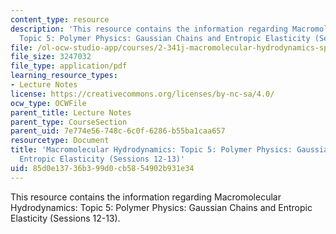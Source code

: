 ```yaml
---
content_type: resource
description: 'This resource contains the information regarding Macromolecular Hydrodynamics:
  Topic 5: Polymer Physics: Gaussian Chains and Entropic Elasticity (Sessions 12-13).'
file: /ol-ocw-studio-app/courses/2-341j-macromolecular-hydrodynamics-spring-2016/85d0e13736b399d0cb5854902b931e34_MIT2_341JS16_Lec13-slides.pdf
file_size: 3247032
file_type: application/pdf
learning_resource_types:
- Lecture Notes
license: https://creativecommons.org/licenses/by-nc-sa/4.0/
ocw_type: OCWFile
parent_title: Lecture Notes
parent_type: CourseSection
parent_uid: 7e774e56-748c-6c0f-6286-b55ba1caa657
resourcetype: Document
title: 'Macromolecular Hydrodynamics: Topic 5: Polymer Physics: Gaussian Chains and
  Entropic Elasticity (Sessions 12-13)'
uid: 85d0e137-36b3-99d0-cb58-54902b931e34
---
```

This resource contains the information regarding Macromolecular Hydrodynamics: Topic 5: Polymer Physics: Gaussian Chains and Entropic Elasticity (Sessions 12-13).